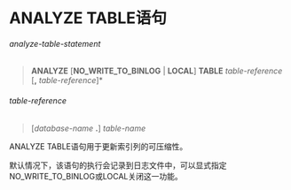 # ANALYZE TABLE语句

###### analyze-table-statement
> **ANALYZE** [**NO_WRITE_TO_BINLOG** | **LOCAL**] **TABLE** *table-reference* [**,** *table-reference*]\*

###### table-reference
> [*database-name* **.**] *table-name*

ANALYZE TABLE语句用于更新索引列的可压缩性。

默认情况下，该语句的执行会记录到日志文件中，可以显式指定NO_WRITE_TO_BINLOG或LOCAL关闭这一功能。